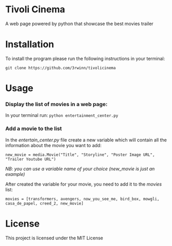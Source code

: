 # Tivoli Cinema
A web page powered by python that showcase the best movies trailer

# Installation
To install the program please run the following instructions in your terminal:
```
git clone https://github.com/3rwinn/tivolicinema
```
# Usage
### Display the list of movies in a web page:
In your terminal run: `python entertainment_center.py`
### Add a movie to the list
In the _entertain_center.py_ file create a new variable which will contain all the information about the movie you want to add:
```
new_movie = media.Movie("Title", "Storyline", "Poster Image URL", "Trailer Youtube URL")

```
_NB: you can use a variable name of your choice (new_movie is just an example)_

After created the variable for your movie, you need to add it to the *movies* list:
```
movies = [transformers, avengers, now_you_see_me, bird_box, mowgli, casa_de_papel, creed_2, new_movie]
```

# License
This project is licensed under the MIT License
